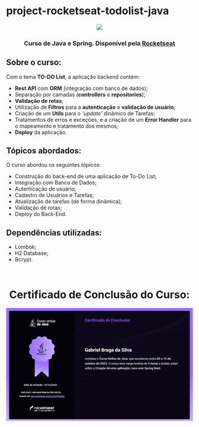 # project-rocketseat-todolist-java

<div align="center">
<img src="https://github.com/bragabriel/project-rocketseat-todolist-java/blob/main/imgs/wpp.png" width="700px">
</br>

### Curso de **Java** e **Spring**. Disponível pela [Rocketseat](https://app.rocketseat.com.br/me/gabriel-braga-da-silva-06711)
</div>

## Sobre o curso:
Com o tema __TO-DO List__, a aplicação backend contém:
* __Rest API__ com __ORM__ (integração com banco de dados);
* Separação por camadas (__controllers__ e __repositories__);
* __Validação de rotas__;
* Utilização de __Filtros__ para a __autenticação__ e __validação de usuário__;
* Criação de um __Utils__ para o _'update'_ dinâmico de Tarefas;
* Tratamentos de erros e exceções, e a criação de um __Error Handler__ para o mapeamento e tratamento dos mesmos;
* __Deploy__ da aplicação. </br>

## Tópicos abordados:
O curso abordou os seguintes tópicos:
* Construção do back-end de uma aplicação de To-Do List;
* Integração com Banco de Dados;
* Autenticação de usuário;
* Cadastro de Usuários e Tarefas;
* Atualização de tarefas (de forma dinâmica);
* Validação de rotas;
* Deploy do Back-End.

## Dependências utilizadas:
* Lombok;
* H2 Database;
* Bcrypt.

</br>

<div align="center">
  
  # Certificado de Conclusão do Curso:
<img src="https://github.com/bragabriel/project-rocketseat-todolist-java/blob/main/imgs/CertificadoConclusaoCurso.png" width="800px">
</div>
